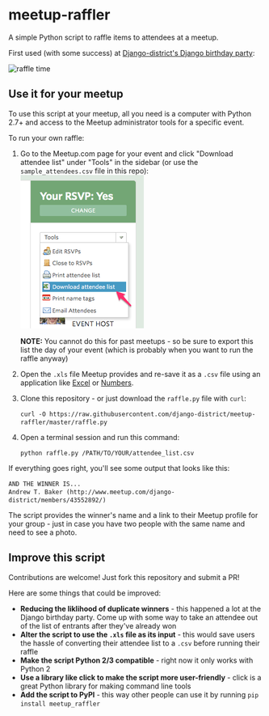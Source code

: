# meetup-raffler
A simple Python script to raffle items to attendees at a meetup.

First used (with some success) at [Django-district's Django birthday party](http://www.meetup.com/django-district/events/223902619/):

![raffle time](https://pbs.twimg.com/media/CLCmn1kUMAAL1eO.jpg:large)

## Use it for your meetup

To use this script at your meetup, all you need is a computer with Python 2.7+ and access to the Meetup administrator tools for a specific event.

To run your own raffle:

1. Go to the Meetup.com page for your event and click "Download attendee list" under "Tools" in the sidebar (or use the `sample_attendees.csv` file in this repo):
    ![attendee list](attendee_export.png)

    **NOTE:** You cannot do this for past meetups - so be sure to export this list the day of your event (which is probably when you want to run the raffle anyway)
1. Open the `.xls` file Meetup provides and re-save it as a `.csv` file using an application like [Excel](https://products.office.com/en-us/excel) or [Numbers](https://www.apple.com/mac/numbers/).
1. Clone this repository - or just download the `raffle.py` file with `curl`:

    ```
    curl -O https://raw.githubusercontent.com/django-district/meetup-raffler/master/raffle.py
    ```

1. Open a terminal session and run this command:

    ```
    python raffle.py /PATH/TO/YOUR/attendee_list.csv
    ```

If everything goes right, you'll see some output that looks like this:

```
AND THE WINNER IS...
Andrew T. Baker (http://www.meetup.com/django-district/members/43552892/)
```

The script provides the winner's name and a link to their Meetup profile for your group - just in case you have two people with the same name and need to see a photo.

## Improve this script

Contributions are welcome! Just fork this repository and submit a PR!

Here are some things that could be improved:

- **Reducing the liklihood of duplicate winners** - this happened a lot at the Django birthday party. Come up with some way to take an attendee out of the list of entrants after they've already won
- **Alter the script to use the `.xls` file as its input** - this would save users the hassle of converting their attendee list to a `.csv` before running their raffle
- **Make the script Python 2/3 compatible** - right now it only works with Python 2
- **Use a library like click to make the script more user-friendly** - click is a great Python library for making command line tools
- **Add the script to PyPI** - this way other people can use it by running `pip install meetup_raffler`
